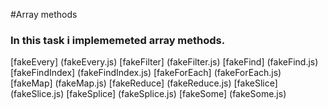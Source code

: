 #Array methods
### In this task i implememeted array methods.

[fakeEvery] (fakeEvery.js)
[fakeFilter] (fakeFilter.js)
[fakeFind] (fakeFind.js)
[fakeFindIndex] (fakeFindIndex.js)
[fakeForEach] (fakeForEach.js)
[fakeMap] (fakeMap.js)
[fakeReduce] (fakeReduce.js)
[fakeSlice] (fakeSlice.js)
[fakeSplice] (fakeSplice.js)
[fakeSome] (fakeSome.js)
